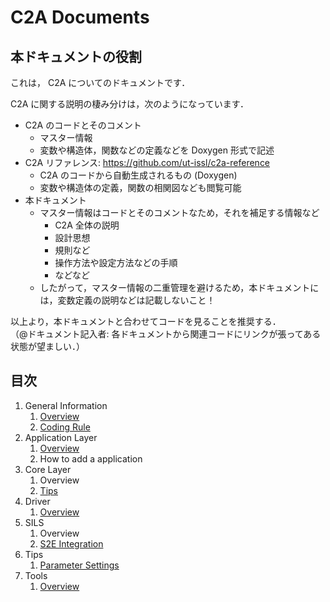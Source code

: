 # C2A Documents

## 本ドキュメントの役割
これは， C2A についてのドキュメントです．

C2A に関する説明の棲み分けは，次のようになっています．

- C2A のコードとそのコメント
	- マスター情報
	- 変数や構造体，関数などの定義などを Doxygen 形式で記述
- C2A リファレンス: https://github.com/ut-issl/c2a-reference
	- C2A のコードから自動生成されるもの (Doxygen)
	- 変数や構造体の定義，関数の相関図なども閲覧可能
- 本ドキュメント
	- マスター情報はコードとそのコメントなため，それを補足する情報など
		- C2A 全体の説明
		- 設計思想
		- 規則など
		- 操作方法や設定方法などの手順
		- などなど
	- したがって，マスター情報の二重管理を避けるため，本ドキュメントには，変数定義の説明などは記載しないこと！

以上より，本ドキュメントと合わせてコードを見ることを推奨する．  
（@ドキュメント記入者: 各ドキュメントから関連コードにリンクが張ってある状態が望ましい．）


## 目次

1. General Information
	1. [Overview](./General/overview.md)
	1. [Coding Rule](./General/coding_rule.md)
1. Application Layer
	1. [Overview](./Application/overview.md)
	1. How to add a application
1. Core Layer
	1. Overview
	1. [Tips](./Core/tips.md)
1. Driver
	1. [Overview](./Driver/overview.md)
1. SILS
	1. Overview
	1. [S2E Integration](./Sils/s2e_integration.md)
1. Tips
	1. [Parameter Settings](./Tips/parameter_settings.md)
1. Tools
	1. [Overview](./Tools/overview.md)
